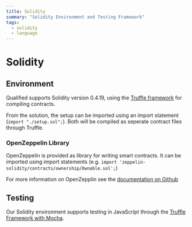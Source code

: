 ```yaml
---
title: Solidity
summary: "Solidity Environment and Testing Framework"
tags:
  - solidity
  - language
---
```


# Solidity

## Environment

Qualified supports Solidity version 0.4.19, using the [Truffle framework](http://truffleframework.com/) for compiling contracts.

From the solution, the setup can be imported using an import statement (`import "./setup.sol";`). Both will be compiled as seperate contract files through Truffle.

### OpenZeppelin Library

OpenZeppelin is provided as library for writing smart contracts. It can be imported using import statements (e.g. `import 'zeppelin-solidity/contracts/ownership/Ownable.sol';`)

For more information on OpenZepplin see the [documentation on Github](https://github.com/OpenZeppelin/zeppelin-solidity)

## Testing

Our Solidity environment supports testing in JavaScript through the [Truffle Framework with Mocha](/kb/languages/solidity/truffle_with_mocha).
